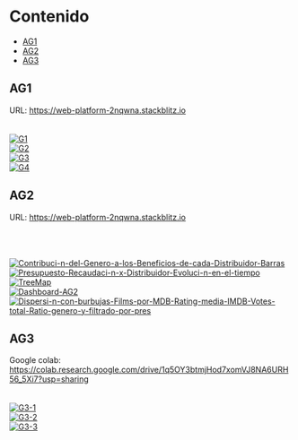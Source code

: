 
# Contenido
- [AG1](#ag1)
- [AG2](#ag2)
- [AG3](#ag3)


## AG1

URL: <a href="https://web-platform-2nqwna.stackblitz.io">https://web-platform-2nqwna.stackblitz.io</a>
<br>
<br>
<br>
<a href="https://imgbb.com/"><img src="https://i.ibb.co/kS0fcJ2/G1.png" alt="G1" border="0" /></a>
<br>
<a href="https://imgbb.com/"><img src="https://i.ibb.co/RHdd25s/G2.png" alt="G2" border="0" /></a>
<br>
<a href="https://ibb.co/QkWy5fk"><img src="https://i.ibb.co/VxFfKtx/G3.png" alt="G3" border="0" /></a>
<br>
<a href="https://ibb.co/WGFwX72"><img src="https://i.ibb.co/2WPQrRk/G4.png" alt="G4" border="0" /></a>
 
## AG2
URL: <a name="https://web-platform-2nqwna.stackblitz.io">https://web-platform-2nqwna.stackblitz.io</a>

<br>
<br>
<br>
<a
    href="https://ibb.co/H4tc1nn"><img src="https://i.ibb.co/pwfHGJJ/Contribuci-n-del-Genero-a-los-Beneficios-de-cada-Distribuidor-Barras.png" alt="Contribuci-n-del-Genero-a-los-Beneficios-de-cada-Distribuidor-Barras" border="0" /></a>
<br>
<a
    href="https://ibb.co/424MLRp"><img src="https://i.ibb.co/YXf8SBh/Presupuesto-Recaudaci-n-x-Distribuidor-Evoluci-n-en-el-tiempo.png" alt="Presupuesto-Recaudaci-n-x-Distribuidor-Evoluci-n-en-el-tiempo" border="0" /></a>
  <br>
  <a href="https://ibb.co/M72YyqG"><img src="https://i.ibb.co/tDm7wyx/TreeMap.png" alt="TreeMap" border="0" /></a>
  <br>
  <a
    href="https://ibb.co/fqgr8jW"><img src="https://i.ibb.co/yd9ghHC/Dashboard-AG2.png" alt="Dashboard-AG2" border="0" /></a>
  <br>
  <a
    href="https://ibb.co/grxnGZs"><img src="https://i.ibb.co/fXscbdm/Dispersi-n-con-burbujas-Films-por-MDB-Rating-media-IMDB-Votes-total-Ratio-genero-y-filtrado-por-pres.png" alt="Dispersi-n-con-burbujas-Films-por-MDB-Rating-media-IMDB-Votes-total-Ratio-genero-y-filtrado-por-pres" border="0" /></a>
 
## AG3

Google colab:
  <a
    href="https://colab.research.google.com/drive/1q5OY3btmjHod7xomVJ8NA6URH56_5Xi7?usp=sharing">https://colab.research.google.com/drive/1q5OY3btmjHod7xomVJ8NA6URH56_5Xi7?usp=sharing</a>
    <br>
    <br>
    <br>
<a href="https://ibb.co/fqSV0cL"><img src="https://i.ibb.co/Nt3gY4b/G3-1.png" alt="G3-1" border="0" /></a>
<br>
<a href="https://ibb.co/6Hv4JbY"><img src="https://i.ibb.co/LxQCh6S/G3-2.png" alt="G3-2" border="0" /></a>
<br>
<a href="https://ibb.co/yyg9zpb"><img src="https://i.ibb.co/hW26Gct/G3-3.png" alt="G3-3" border="0" /></a>


